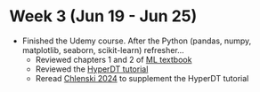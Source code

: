 # Week 3 (Jun 19 - Jun 25)
- Finished the Udemy course. After the Python (pandas, numpy, matplotlib, seaborn, scikit-learn) 
refresher...
  - Reviewed chapters 1 and 2 of [ML textbook](https://github.com/ageron/handson-ml2)
  - Reviewed the [HyperDT tutorial](https://github.com/pchlenski/hyperdt/blob/main/notebooks/tutorial.ipynb) 
  - Reread [Chlenski 2024](https://arxiv.org/abs/2310.13841) to supplement the HyperDT tutorial